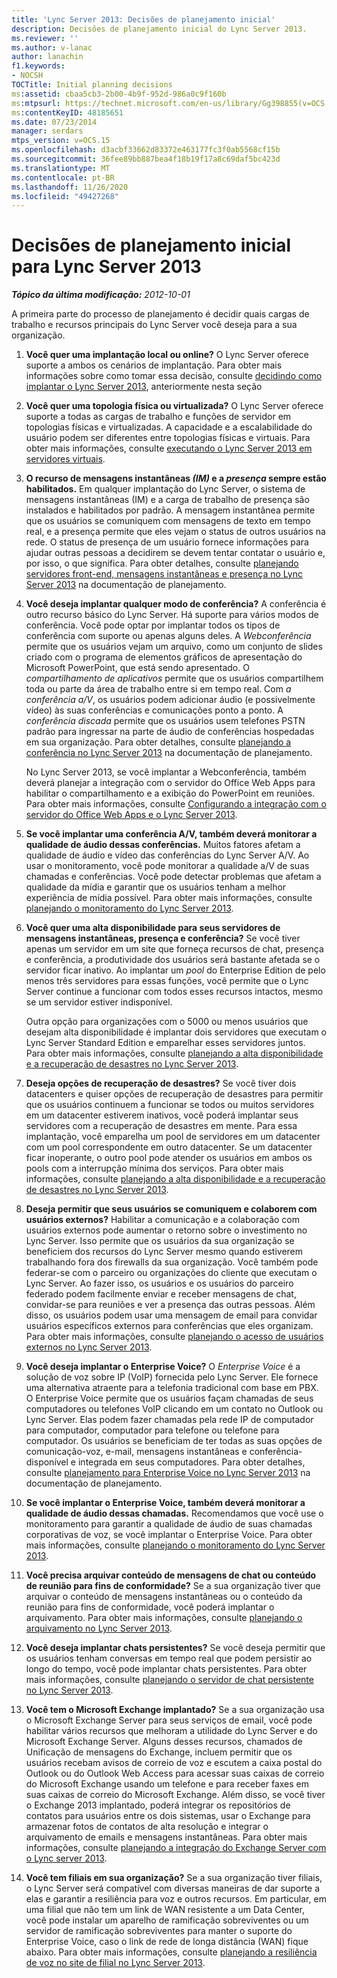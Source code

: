 ```yaml
---
title: 'Lync Server 2013: Decisões de planejamento inicial'
description: Decisões de planejamento inicial do Lync Server 2013.
ms.reviewer: ''
ms.author: v-lanac
author: lanachin
f1.keywords:
- NOCSH
TOCTitle: Initial planning decisions
ms:assetid: cbaa5cb3-2b00-4b9f-952d-986a0c9f160b
ms:mtpsurl: https://technet.microsoft.com/en-us/library/Gg398855(v=OCS.15)
ms:contentKeyID: 48185651
ms.date: 07/23/2014
manager: serdars
mtps_version: v=OCS.15
ms.openlocfilehash: d3acbf33662d83372e463177fc3f0ab5568cf15b
ms.sourcegitcommit: 36fee89bb887bea4f18b19f17a8c69daf5bc423d
ms.translationtype: MT
ms.contentlocale: pt-BR
ms.lasthandoff: 11/26/2020
ms.locfileid: "49427268"
---
```

# <a name="initial-planning-decisions-for-lync-server-2013"></a>Decisões de planejamento inicial para Lync Server 2013

<div data-xmlns="http://www.w3.org/1999/xhtml">

<div class="topic" data-xmlns="http://www.w3.org/1999/xhtml" data-msxsl="urn:schemas-microsoft-com:xslt" data-cs="https://msdn.microsoft.com/">

<div data-asp="https://msdn2.microsoft.com/asp">



</div>

<div id="mainSection">

<div id="mainBody">

<span> </span>

_**Tópico da última modificação:** 2012-10-01_

A primeira parte do processo de planejamento é decidir quais cargas de trabalho e recursos principais do Lync Server você deseja para a sua organização.

1.  **Você quer uma implantação local ou online?**   O Lync Server oferece suporte a ambos os cenários de implantação. Para obter mais informações sobre como tomar essa decisão, consulte [decidindo como implantar o Lync Server 2013](lync-server-2013-deciding-how-to-deploy-microsoft-lync.md), anteriormente nesta seção

2.  **Você quer uma topologia física ou virtualizada?**   O Lync Server oferece suporte a todas as cargas de trabalho e funções de servidor em topologias físicas e virtualizadas. A capacidade e a escalabilidade do usuário podem ser diferentes entre topologias físicas e virtuais. Para obter mais informações, consulte [executando o Lync Server 2013 em servidores virtuais](lync-server-2013-running-lync-server-on-virtual-servers.md).

3.  **O recurso de mensagens instantâneas *(IM)* e a *presença* sempre estão habilitados.**   Em qualquer implantação do Lync Server, o sistema de mensagens instantâneas (IM) e a carga de trabalho de presença são instalados e habilitados por padrão. A mensagem instantânea permite que os usuários se comuniquem com mensagens de texto em tempo real, e a presença permite que eles vejam o status de outros usuários na rede. O status de presença de um usuário fornece informações para ajudar outras pessoas a decidirem se devem tentar contatar o usuário e, por isso, o que significa. Para obter detalhes, consulte [planejando servidores front-end, mensagens instantâneas e presença no Lync Server 2013](lync-server-2013-planning-for-front-end-servers-instant-messaging-and-presence.md) na documentação de planejamento.

4.  **Você deseja implantar qualquer modo de conferência?**   A conferência é outro recurso básico do Lync Server. Há suporte para vários modos de conferência. Você pode optar por implantar todos os tipos de conferência com suporte ou apenas alguns deles. A *Webconferência* permite que os usuários vejam um arquivo, como um conjunto de slides criado com o programa de elementos gráficos de apresentação do Microsoft PowerPoint, que está sendo apresentado. O *compartilhamento de aplicativos* permite que os usuários compartilhem toda ou parte da área de trabalho entre si em tempo real. Com *a conferência a/V*, os usuários podem adicionar áudio (e possivelmente vídeo) às suas conferências e comunicações ponto a ponto. A *conferência discada* permite que os usuários usem telefones PSTN padrão para ingressar na parte de áudio de conferências hospedadas em sua organização. Para obter detalhes, consulte [planejando a conferência no Lync Server 2013](lync-server-2013-planning-for-conferencing.md) na documentação de planejamento.
    
    No Lync Server 2013, se você implantar a Webconferência, também deverá planejar a integração com o servidor do Office Web Apps para habilitar o compartilhamento e a exibição do PowerPoint em reuniões. Para obter mais informações, consulte [Configurando a integração com o servidor do Office Web Apps e o Lync Server 2013](lync-server-2013-enabling-office-web-apps-server-and-lync-server-2013.md).

5.  **Se você implantar uma conferência A/V, também deverá monitorar a qualidade de áudio dessas conferências.**   Muitos fatores afetam a qualidade de áudio e vídeo das conferências do Lync Server A/V. Ao usar o monitoramento, você pode monitorar a qualidade a/V de suas chamadas e conferências. Você pode detectar problemas que afetam a qualidade da mídia e garantir que os usuários tenham a melhor experiência de mídia possível. Para obter mais informações, consulte [planejando o monitoramento do Lync Server 2013](lync-server-2013-planning-for-monitoring.md).

6.  **Você quer uma alta disponibilidade para seus servidores de mensagens instantâneas, presença e conferência?**   Se você tiver apenas um servidor em um site que forneça recursos de chat, presença e conferência, a produtividade dos usuários será bastante afetada se o servidor ficar inativo. Ao implantar um *pool* do Enterprise Edition de pelo menos três servidores para essas funções, você permite que o Lync Server continue a funcionar com todos esses recursos intactos, mesmo se um servidor estiver indisponível.
    
    Outra opção para organizações com o 5000 ou menos usuários que desejam alta disponibilidade é implantar dois servidores que executam o Lync Server Standard Edition e emparelhar esses servidores juntos. Para obter mais informações, consulte [planejando a alta disponibilidade e a recuperação de desastres no Lync Server 2013](lync-server-2013-planning-for-high-availability-and-disaster-recovery.md).

7.  **Deseja opções de recuperação de desastres?**   Se você tiver dois datacenters e quiser opções de recuperação de desastres para permitir que os usuários continuem a funcionar se todos ou muitos servidores em um datacenter estiverem inativos, você poderá implantar seus servidores com a recuperação de desastres em mente. Para essa implantação, você emparelha um pool de servidores em um datacenter com um pool correspondente em outro datacenter. Se um datacenter ficar inoperante, o outro pool pode atender os usuários em ambos os pools com a interrupção mínima dos serviços. Para obter mais informações, consulte [planejando a alta disponibilidade e a recuperação de desastres no Lync Server 2013](lync-server-2013-planning-for-high-availability-and-disaster-recovery.md).

8.  **Deseja permitir que seus usuários se comuniquem e colaborem com usuários externos?**   Habilitar a comunicação e a colaboração com usuários externos pode aumentar o retorno sobre o investimento no Lync Server. Isso permite que os usuários da sua organização se beneficiem dos recursos do Lync Server mesmo quando estiverem trabalhando fora dos firewalls da sua organização. Você também pode federar-se com o parceiro ou organizações do cliente que executam o Lync Server. Ao fazer isso, os usuários e os usuários do parceiro federado podem facilmente enviar e receber mensagens de chat, convidar-se para reuniões e ver a presença das outras pessoas. Além disso, os usuários podem usar uma mensagem de email para convidar usuários específicos externos para conferências que eles organizam. Para obter mais informações, consulte [planejando o acesso de usuários externos no Lync Server 2013](lync-server-2013-planning-for-external-user-access.md).

9.  **Você deseja implantar o Enterprise Voice?**    O *Enterprise Voice* é a solução de voz sobre IP (VoIP) fornecida pelo Lync Server. Ele fornece uma alternativa atraente para a telefonia tradicional com base em PBX. O Enterprise Voice permite que os usuários façam chamadas de seus computadores ou telefones VoIP clicando em um contato no Outlook ou Lync Server. Elas podem fazer chamadas pela rede IP de computador para computador, computador para telefone ou telefone para computador. Os usuários se beneficiam de ter todas as suas opções de comunicação-voz, e-mail, mensagens instantâneas e conferência-disponível e integrada em seus computadores. Para obter detalhes, consulte [planejamento para Enterprise Voice no Lync Server 2013](lync-server-2013-planning-for-enterprise-voice.md) na documentação de planejamento.

10. **Se você implantar o Enterprise Voice, também deverá monitorar a qualidade de áudio dessas chamadas.**   Recomendamos que você use o monitoramento para garantir a qualidade de áudio de suas chamadas corporativas de voz, se você implantar o Enterprise Voice. Para obter mais informações, consulte [planejando o monitoramento do Lync Server 2013](lync-server-2013-planning-for-monitoring.md).

11. **Você precisa arquivar conteúdo de mensagens de chat ou conteúdo de reunião para fins de conformidade?**   Se a sua organização tiver que arquivar o conteúdo de mensagens instantâneas ou o conteúdo da reunião para fins de conformidade, você poderá implantar o arquivamento. Para obter mais informações, consulte [planejando o arquivamento no Lync Server 2013](lync-server-2013-planning-for-archiving.md).

12. **Você deseja implantar chats persistentes?**   Se você deseja permitir que os usuários tenham conversas em tempo real que podem persistir ao longo do tempo, você pode implantar chats persistentes. Para obter mais informações, consulte [planejando o servidor de chat persistente no Lync Server 2013](lync-server-2013-planning-for-persistent-chat-server.md).

13. **Você tem o Microsoft Exchange implantado?**   Se a sua organização usa o Microsoft Exchange Server para seus serviços de email, você pode habilitar vários recursos que melhoram a utilidade do Lync Server e do Microsoft Exchange Server. Alguns desses recursos, chamados de Unificação de mensagens do Exchange, incluem permitir que os usuários recebam avisos de correio de voz e escutem a caixa postal do Outlook ou do Outlook Web Access para acessar suas caixas de correio do Microsoft Exchange usando um telefone e para receber faxes em suas caixas de correio do Microsoft Exchange. Além disso, se você tiver o Exchange 2013 implantado, poderá integrar os repositórios de contatos para usuários entre os dois sistemas, usar o Exchange para armazenar fotos de contatos de alta resolução e integrar o arquivamento de emails e mensagens instantâneas. Para obter mais informações, consulte [planejando a integração do Exchange Server com o Lync server 2013](lync-server-2013-planning-for-exchange-server-integration.md).

14. **Você tem filiais em sua organização?**   Se a sua organização tiver filiais, o Lync Server será compatível com diversas maneiras de dar suporte a elas e garantir a resiliência para voz e outros recursos. Em particular, em uma filial que não tem um link de WAN resistente a um Data Center, você pode instalar um aparelho de ramificação sobreviventes ou um servidor de ramificação sobreviventes para manter o suporte do Enterprise Voice, caso o link de rede de longa distância (WAN) fique abaixo. Para obter mais informações, consulte [planejando a resiliência de voz no site de filial no Lync Server 2013](lync-server-2013-planning-for-branch-site-voice-resiliency.md).

</div>

<span> </span>

</div>

</div>

</div>

